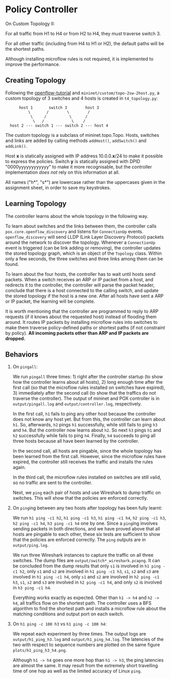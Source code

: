 # Policy Controller

On Custom Topology II:

For all traffic from H1 to H4 or from H2 to H4, they must traverse switch 3.

For all other traffic (including from H4 to H1 or H2), the default paths will be the shortest paths.

Although installing microflow rules is not required, it is implemented to improve the performance.

## Creating Topology

Following the [openflow-tutorial](https://github.com/mininet/openflow-tutorial/wiki/Router-Exercise) and `mininet/custom/topo-2sw-2host.py`, a custom topology of 3 switches and 4 hosts is created in `t4_topology.py`:

```
      host 1       switch 3        host 3
          \       /        \        /
           \     /          \      /
            \   /            \    /
  host 2 --- switch 1 --- switch 2 --- host 4
```

The custom topology is a subclass of mininet.topo.Topo. Hosts, switches and links are added by calling methods `addHost()`, `addSwitch()` and `addLink()`.

Host __x__ is statically assigned with IP address 10.0.0.__x__/24 to make it possible to express the policies. Switch __y__ is statically assigned with DPID "0000yyyyyyyyyyyy" to make it more recognisable, but the controller implementation *does not* rely on this information at all.

All names ("h\*", "s\*") are lowercase rather than the uppercases given in the assignment sheet, in order to save my keystrokes.

## Learning Topology

The controller learns about the whole topology in the following way.

To learn about switches and the links between them, the controller calls `pox.core.openflow_discovery` and listens for `ConnectionUp` events. `openflow_discovery` will send LLDP (Link Layer Discovery Protocol) packets around the network to discover the topology. Whenever a `ConnectionUp` event is triggered (can be link adding or removing), the controller updates the stored topology graph, which is an object of the `Topology` class. Within only a few seconds, the three switches and three links among them can be found.

To learn about the four hosts, the controller has to wait until hosts send packets. When a switch receives an ARP or IP packet from a host, and redirects it to the controller, the controller will parse the packet header, conclude that there is a host connected to the calling switch, and update the stored topology if the host is a new one. After all hosts have sent a ARP or IP packet, the learning will be complete.

It is worth mentioning that the controller are programmed to reply to ARP requests (if it knows about the requested host) instead of flooding them around. It routes IP packets by installing microflow rules into switches to make them traverse policy-defined paths or shortest paths (if not constraint by policy). **All incoming packets other than ARP and IP packets are dropped.**

## Behaviors

1. On `pingall`:

    We run `pingall` three times: 1) right after the controller startup (to show how the controller learns about all hosts), 2) long enough time after the first call (so that the microflow rules installed on switches have expired), 3) immediately after the second call (to show that the traffics do not traverse the controller). The output of mininet and POX controller is in `output/pingall.log` and `output/controller.log`, respectively.

    In the first call, `h1` fails to ping any other host because the controller does not know any host yet. But from this, the controller can learn about `h1`. So, afterwards, `h2` pings `h1` successfully, while still fails to ping `h3` and `h4`. But the controller now learns about `h2`. So next `h3` pings `h1` and `h2` successfully while fails to ping `h4`. Finally, `h4` succeeds to ping all three hosts because all have been learned by the controller.

    In the second call, all hosts are pingable, since the whole topology has been learned from the first call. However, since the microflow rules have expired, the controller still receives the traffic and installs the rules again.

    In the third call, the microflow rules installed on switches are still valid, so no traffic are sent to the controller.

    Next, we `ping` each pair of hosts and use Wireshark to dump traffic on switches. This will show that the policies are enforced correctly.

2. On `ping`ing between any two hosts after topology has been fully learnt:

    We run `h1 ping -c1 h2`, `h1 ping -c1 h3`, `h1 ping -c1 h4`, `h2 ping -c1 h3`, `h2 ping -c1 h4`, `h3 ping -c1 h4` one by one. Since a `ping`ing involves sending packets in both directions, and we have proved above that all hosts are pingable to each other, these six tests are sufficient to show that the policies are enforced correctly. The `ping` outputs are in `output/ping.log`.

    We run three Wireshark instances to capture the traffic on all three switches. The dump files are `output/switch*_wireshark.pcapng`. It can be concluded from the dump results that only `s1` is involved in `h1 ping -c1 h2`, only `s1` and `s2` are involved in `h1 ping -c1 h3`, `s1`, `s2` and `s3` are involved in `h1 ping -c1 h4`, only `s1` and `s2` are involved in `h2 ping -c1 h3`, `s1`, `s2` and `s3` are involved in `h2 ping -c1 h4`, and only `s2` is involved in `h3 ping -c1 h4`. 

    Everything works exactly as expected. Other than `h1 -> h4` and `h2 -> h4`, all traffics flow on the shortest path. The controller uses a BFS algorithm to find the shortest path and installs a microflow rule about the matching conditions and output port on each switch.

3. On `h1 ping -c 100 h3` vs `h1 ping -c 100 h4`:
 
    We repeat each experiment by three times. The output logs are `output/h1_ping_h3.log` and `output/h1_ping_h4.log`. The latencies of the two with respect to sequence numbers are plotted on the same figure `plots/h1_ping_h3_h4.png`.

    Although `h1 -> h4` goes one more hop than `h1 -> h3`, the ping latencies are almost the same. It may result from the extremely short travelling time of one hop as well as the limited accuracy of Linux `ping`.
